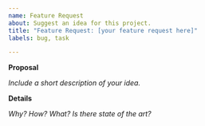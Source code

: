 ```yaml
---
name: Feature Request
about: Suggest an idea for this project.
title: "Feature Request: [your feature request here]"
labels: bug, task

---
```


**Proposal**

_Include a short description of your idea._

**Details**

_Why? How? What? Is there state of the art?_
